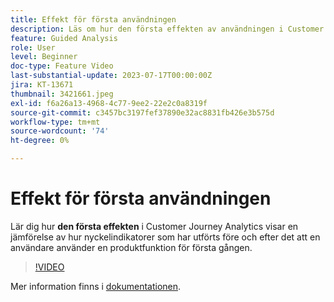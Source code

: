 ```yaml
---
title: Effekt för första användningen
description: Läs om hur den första effekten av användningen i Customer Journey Analytics visar en jämförelse mellan hur nyckelindikatorer har utförts före och efter det att en användare använder en produktfunktion för första gången.
feature: Guided Analysis
role: User
level: Beginner
doc-type: Feature Video
last-substantial-update: 2023-07-17T00:00:00Z
jira: KT-13671
thumbnail: 3421661.jpeg
exl-id: f6a26a13-4968-4c77-9ee2-22e2c0a8319f
source-git-commit: c3457bc3197fef37890e32ac8831fb426e3b575d
workflow-type: tm+mt
source-wordcount: '74'
ht-degree: 0%

---
```


# Effekt för första användningen

Lär dig hur **den första effekten** i Customer Journey Analytics visar en jämförelse av hur nyckelindikatorer som har utförts före och efter det att en användare använder en produktfunktion för första gången.

>[!VIDEO](https://video.tv.adobe.com/v/3421661/?learn=on)

Mer information finns i [dokumentationen](https://experienceleague.adobe.com/docs/analytics-platform/using/guided-analysis/impact/first-use.html).
